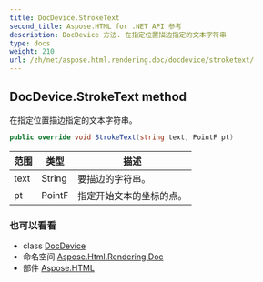 ```yaml
---
title: DocDevice.StrokeText
second_title: Aspose.HTML for .NET API 参考
description: DocDevice 方法. 在指定位置描边指定的文本字符串
type: docs
weight: 210
url: /zh/net/aspose.html.rendering.doc/docdevice/stroketext/
---
```

## DocDevice.StrokeText method

在指定位置描边指定的文本字符串。

```csharp
public override void StrokeText(string text, PointF pt)
```

| 范围 | 类型 | 描述 |
| --- | --- | --- |
| text | String | 要描边的字符串。 |
| pt | PointF | 指定开始文本的坐标的点。 |

### 也可以看看

* class [DocDevice](../)
* 命名空间 [Aspose.Html.Rendering.Doc](../../docdevice/)
* 部件 [Aspose.HTML](../../../)


